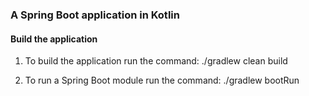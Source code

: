 ### A Spring Boot application in Kotlin

#### Build the application

1. To build the application run the command: ./gradlew clean build

2. To run a Spring Boot module run the command: ./gradlew bootRun